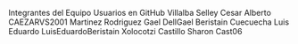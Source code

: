 Integrantes del Equipo            Usuarios en GitHub
Villalba Selley Cesar Alberto     CAEZARVS2001
Martinez Rodriguez Gael           DellGael
Beristain Cuecuecha Luis Eduardo  LuisEduardoBeristain
Xolocotzi Castillo Sharon         Cast06